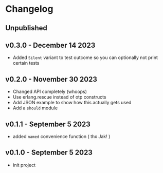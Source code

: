 # Changelog

## Unpublished

## v0.3.0 - December 14 2023

- Added `Silent` variant to test outcome so you can optionally
  not print certain tests

## v0.2.0 - November 30 2023

- Changed API completely (whoops)
- Use erlang.rescue instead of otp constructs
- Add JSON example to show how this actually gets used
- Add a `should` module

## v0.1.1 - September 5 2023
 - added `named` convenience function ( thx Jak! )

## v0.1.0 - September 5 2023
 - init project